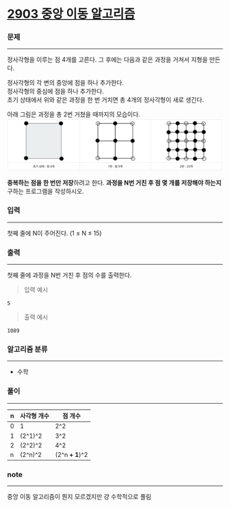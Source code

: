[2903 중앙 이동 알고리즘](https://www.acmicpc.net/problem/2903)  
===========
### 문제  

--------------
정사각형을 이루는 점 4개를 고른다. 그 후에는 다음과 같은 과정을 거쳐서 지형을 만든다.  
  
정사각형의 각 변의 중앙에 점을 하나 추가한다.  
정사각형의 중심에 점을 하나 추가한다.  
초기 상태에서 위와 같은 과정을 한 번 거치면 총 4개의 정사각형이 새로 생긴다.  
  
아래 그림은 과정을 총 2번 거쳤을 때까지의 모습이다.  
![preview](./preview.png)
  
**중복하는 점을 한 번만 저장**하려고 한다. **과정을 N번 거친 후 점 몇 개를 저장해야 하는지** 구하는 프로그램을 작성하시오.  

### 입력  

--------------
첫째 줄에 N이 주어진다. (1 ≤ N ≤ 15)  
  
### 출력  

--------------
첫째 줄에 과정을 N번 거친 후 점의 수를 출력한다.  
  
> 입력 예시  
```
5
```  
> 출력 예시  
```
1089
```

### 알고리즘 분류  
  
--------------
- 수학  

### 풀이  
  
--------------
 n |  사각형 개수 | 점 개수
-- | --------- | -----
 0 |     1     |  2^2
 1 |  (2^1)^2  |  3^2
 2 |  (2^2)^2  |  4^2
 n |  (2^n)^2  | (2^n **+ 1**)^2
  
### note  

--------------
중앙 이동 알고리즘이 뭔지 모르겠지만 걍 수학적으로 풀림  